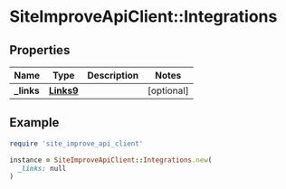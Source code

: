 # SiteImproveApiClient::Integrations

## Properties

| Name | Type | Description | Notes |
| ---- | ---- | ----------- | ----- |
| **_links** | [**Links9**](Links9.md) |  | [optional] |

## Example

```ruby
require 'site_improve_api_client'

instance = SiteImproveApiClient::Integrations.new(
  _links: null
)
```

